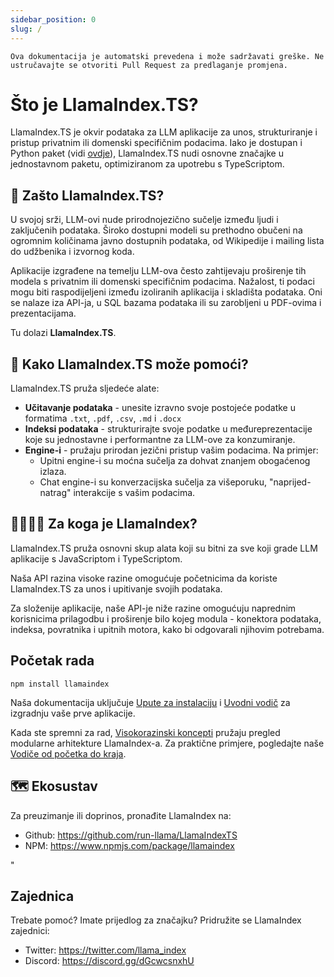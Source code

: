 ```yaml
---
sidebar_position: 0
slug: /
---
```


`Ova dokumentacija je automatski prevedena i može sadržavati greške. Ne ustručavajte se otvoriti Pull Request za predlaganje promjena.`

# Što je LlamaIndex.TS?

LlamaIndex.TS je okvir podataka za LLM aplikacije za unos, strukturiranje i pristup privatnim ili domenski specifičnim podacima. Iako je dostupan i Python paket (vidi [ovdje](https://docs.llamaindex.ai/en/stable/)), LlamaIndex.TS nudi osnovne značajke u jednostavnom paketu, optimiziranom za upotrebu s TypeScriptom.

## 🚀 Zašto LlamaIndex.TS?

U svojoj srži, LLM-ovi nude prirodnojezično sučelje između ljudi i zaključenih podataka. Široko dostupni modeli su prethodno obučeni na ogromnim količinama javno dostupnih podataka, od Wikipedije i mailing lista do udžbenika i izvornog koda.

Aplikacije izgrađene na temelju LLM-ova često zahtijevaju proširenje tih modela s privatnim ili domenski specifičnim podacima. Nažalost, ti podaci mogu biti raspodijeljeni između izoliranih aplikacija i skladišta podataka. Oni se nalaze iza API-ja, u SQL bazama podataka ili su zarobljeni u PDF-ovima i prezentacijama.

Tu dolazi **LlamaIndex.TS**.

## 🦙 Kako LlamaIndex.TS može pomoći?

LlamaIndex.TS pruža sljedeće alate:

- **Učitavanje podataka** - unesite izravno svoje postojeće podatke u formatima `.txt`, `.pdf`, `.csv`, `.md` i `.docx`
- **Indeksi podataka** - strukturirajte svoje podatke u međureprezentacije koje su jednostavne i performantne za LLM-ove za konzumiranje.
- **Engine-i** - pružaju prirodan jezični pristup vašim podacima. Na primjer:
  - Upitni engine-i su moćna sučelja za dohvat znanjem obogaćenog izlaza.
  - Chat engine-i su konverzacijska sučelja za višeporuku, "naprijed-natrag" interakcije s vašim podacima.

## 👨‍👩‍👧‍👦 Za koga je LlamaIndex?

LlamaIndex.TS pruža osnovni skup alata koji su bitni za sve koji grade LLM aplikacije s JavaScriptom i TypeScriptom.

Naša API razina visoke razine omogućuje početnicima da koriste LlamaIndex.TS za unos i upitivanje svojih podataka.

Za složenije aplikacije, naše API-je niže razine omogućuju naprednim korisnicima prilagodbu i proširenje bilo kojeg modula - konektora podataka, indeksa, povratnika i upitnih motora, kako bi odgovarali njihovim potrebama.

## Početak rada

`npm install llamaindex`

Naša dokumentacija uključuje [Upute za instalaciju](./installation.md) i [Uvodni vodič](./starter.md) za izgradnju vaše prve aplikacije.

Kada ste spremni za rad, [Visokorazinski koncepti](./concepts.md) pružaju pregled modularne arhitekture LlamaIndex-a. Za praktične primjere, pogledajte naše [Vodiče od početka do kraja](./end_to_end.md).

## 🗺️ Ekosustav

Za preuzimanje ili doprinos, pronađite LlamaIndex na:

- Github: https://github.com/run-llama/LlamaIndexTS
- NPM: https://www.npmjs.com/package/llamaindex

"

## Zajednica

Trebate pomoć? Imate prijedlog za značajku? Pridružite se LlamaIndex zajednici:

- Twitter: https://twitter.com/llama_index
- Discord: https://discord.gg/dGcwcsnxhU
